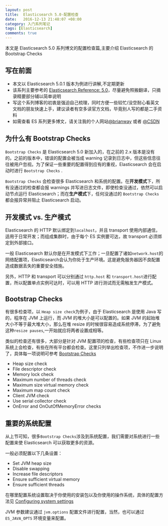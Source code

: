```yaml
---
layout: post
title:  Elasticsearch 5.0-配置检查
date:   2016-12-13 21:48:07 +08:00
category: 入门系列笔记
tags: [Elasticsearch]
comments: true
---
```


本文是 Elasticsearch 5.0 系列博文的配置检查篇,主要介绍 Elasticsearch 的 Bootstrap Checks

<!-- more -->

## 写在前面

- 本文以 Elasticsearch 5.0.1 版本为例进行讲解,不定期更新
- 该系列主要参考的 [Elasticsearch Reference: 5.0](https://www.elastic.co/guide/en/elasticsearch/reference/5.0/index.html)，尽量避免照搬翻译，只摘录精要部分辅以简单说明
- 写这个系列博客的初衷是强迫自己梳理，同时方便一些较忙/没空耐心看英文文档的朋友快速上手，建议读者有空多读官方文档，毕竟别人写的都是二手资料
- 如需查看 ES 系列更多博文，请关注我的个人网站[@brianway](http://brianway.github.io/) 或者  [@CSDN](http://blog.csdn.net/h3243212/)



## 为什么有 Bootstrap Checks

`Bootstrap Checks` 是 Elasticsearch 5.0 新加入的，在之前的 2.x 版本是没有的。之前的版本中，错误的配置会被当成 warning 记录到日志中，但这些信息往往被用户忽视。为了保证一些重要的配置得到应有的重视，Elasticsearch 会在启动时进行 `Bootstrap Checks` .

`Bootstrap Checks` 会检查很多 Elasticsearch 和系统的配置。在**开发模式**下，所有没通过的检查都会报 warnings 并写进日志文件，即使检查没通过，依然可以启动节点运行 Elasticsearch；而在**生产模式**下，任何没通过的 `Bootstrap Checks` 都会报异常并阻止 Elasticsearch 启动。

## 开发模式 vs. 生产模式

Elasticsearch 的 HTTP 默认绑定到`localhost`，并且 transport 使用内部通信，适用于日常开发；而组成集群时，由于每个 ES 实例要可达，故 transport 必须绑定到外部接口。

一般 Elasticsearch 默认你是在开发模式下工作；一旦配置了诸如`network.host`的网络配置项，Elasticsearch会认为你处于生产环境。这是避免服务器因不良配置造成数据丢失的重要安全措施。

另外，HTTP 和 transport 可以分别通过 `http.host` 和 `transport.host`进行配置，所以配置单点实例可达时，可以用 HTTP 进行测试而无需触发生产模式。

## Bootstrap Checks

有很多检查项，以 `Heap size check`为例子，由于 Elasticsearch 是使用 Java 写的，程序在 JVM 上运行，而 JVM 的堆大小是可以配置的。如果 JVM 的起始堆大小不等于最大堆大小，那么在堆 resize 的时候很容易造成系统停滞，为了避免这种`resize pauses`,一开始就应将两者设置成相等。

类似的检查还有很多，大部分是针对 JVM 配置项的检查，有些检查项只在 Linux 系统上会检查，有些在所有平台都会检查。这里只列举出检查项，不作进一步说明了，具体每一项说明可参考 [Bootstrap Checks](https://www.elastic.co/guide/en/elasticsearch/reference/5.0/bootstrap-checks.html)

- Heap size check
- File descriptor check
- Memory lock check
- Maximum number of threads check
- Maximum size virtual memory check
- Maximum map count check
- Client JVM check
- Use serial collector check
- OnError and OnOutOfMemoryError checks


## 重要的系统配置

从上节可知，很多`Bootstrap Checks`涉及到系统配置，我们需要对系统进行一些配置来使 Elasticsearch 可以获取更多的资源。

一般必须配置以下几条设置：

- Set JVM heap size
- Disable swapping
- Increase file descriptors
- Ensure sufficient virtual memory
- Ensure sufficient threads


在哪里配置系统设置取决于你使用的安装包以及你使用的操作系统，具体的配置方法见 [Configuring system settings](https://www.elastic.co/guide/en/elasticsearch/reference/5.0/setting-system-settings.html)

JVM 参数建议通过 `jvm.options` 配置文件进行配置，当然，也可以通过 `ES_JAVA_OPTS` 环境变量来配置。
